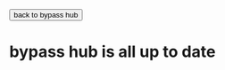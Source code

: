 <!DOCTYPE html>
<html>
  <head>
  </head>
  <body>
    <button onclick="window.location.href=' https://bypass-hub.cbozeyboy19.repl.co/      ';">
      back to bypass hub
    </button>
  </body>
</html>

<h1> bypass hub is all up to date</h1>

